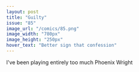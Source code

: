 ```yaml
---
layout: post
title: "Guilty"
issue: "85"
image_url: "/comics/85.png"
image_width: "780px"
image_height: "250px"
hover_text: "Better sign that confession"
---
```

I've been playing entirely too much Phoenix Wright
